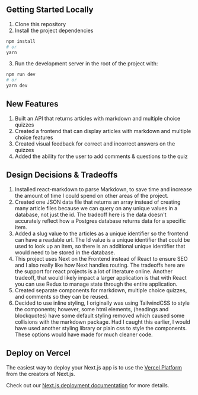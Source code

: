 ## Getting Started Locally
1. Clone this repository
2. Install the project dependencies
```bash
npm install
# or
yarn
```
3. Run the development server in the root of the project with:

```bash
npm run dev
# or
yarn dev
```
## New Features
1. Built an API that returns articles with markdown and multiple choice quizzes
2. Created a frontend that can display articles with markdown and multiple choice features
3. Created visual feedback for correct and incorrect answers on the quizzes
4. Added the ability for the user to add comments & questions to the quiz

## Design Decisions & Tradeoffs
1. Installed react-markdown to parse Markdown, to save time and increase the amount of time I could spend on other areas of the project.
2. Created one JSON data file that returns an array instead of creating many article files because we can query on any unique values in a database, not just the id. The tradeoff here is the data doesn't accurately reflect how a Postgres database returns data for a specific item. 
3. Added a slug value to the articles as a unique identifier so the frontend can have a readable url. The Id value is a unique identifier that could be used to look up an item, so there is an additional unique identifier that would need to be stored in the database. 
4. This project uses Next on the Frontend instead of React to ensure SEO and I also really like how Next handles routing. The tradeoffs here are the support for react projects is a lot of literature online. Another tradeoff, that would likely impact a larger application is that with React you can use Redux to manage state through the entire application. 
5. Created separate components for markdown, multiple choice quizzes, and comments so they can be reused.
6. Decided to use inline styling, I originally was using TailwindCSS to style the components; however, some html elements, (headings and blockquotes) have some default styling removed which caused some collisions with the markdown package. Had I caught this earlier, I would have used another styling library or plain css to style the components. These options would have made for much cleaner code. 

## Deploy on Vercel

The easiest way to deploy your Next.js app is to use the [Vercel Platform](https://vercel.com/new?utm_medium=default-template&filter=next.js&utm_source=create-next-app&utm_campaign=create-next-app-readme) from the creators of Next.js.

Check out our [Next.js deployment documentation](https://nextjs.org/docs/deployment) for more details.
